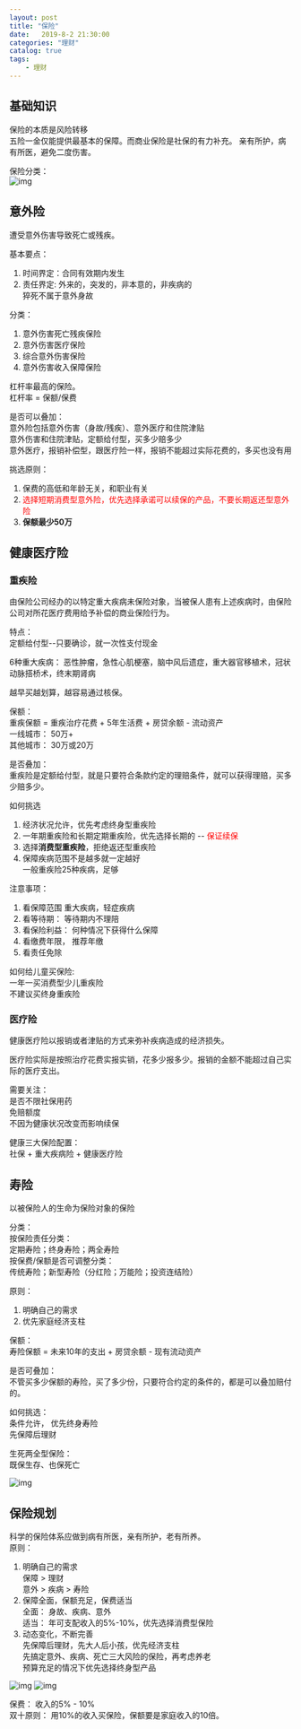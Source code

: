 ```yaml
---                
layout: post                
title: "保险"                
date:   2019-8-2 21:30:00                 
categories: "理财"                
catalog: true                
tags:                 
    - 理财                
---      
```


## 基础知识 

保险的本质是风险转移  
五险一金仅能提供最基本的保障。而商业保险是社保的有力补充。  亲有所护，病有所医，避免二度伤害。

保险分类：  
![img](https://github.com/kerwenzhang/kerwenzhang.github.io/blob/master/_posts/image/baoxianfenlei.png?raw=true)


## 意外险

遭受意外伤害导致死亡或残疾。  

基本要点：
1. 时间界定：合同有效期内发生  
2. 责任界定: 外来的，突发的，非本意的，非疾病的  
   猝死不属于意外身故  

分类：  
1. 意外伤害死亡残疾保险  
2. 意外伤害医疗保险    
3. 综合意外伤害保险  
4. 意外伤害收入保障保险  

杠杆率最高的保险。   
杠杆率 = 保额/保费  

是否可以叠加：  
意外险包括意外伤害（身故/残疾）、意外医疗和住院津贴  
意外伤害和住院津贴，定额给付型，买多少赔多少  
意外医疗，报销补偿型，跟医疗险一样，报销不能超过实际花费的，多买也没有用  


挑选原则：  
1. 保费的高低和年龄无关，和职业有关  
2. <font color="red">选择短期消费型意外险，优先选择承诺可以续保的产品，不要长期返还型意外险</font>   
3. <b>保额最少50万</b>  

## 健康医疗险

### 重疾险

由保险公司经办的以特定重大疾病未保险对象，当被保人患有上述疾病时，由保险公司对所花医疗费用给予补偿的商业保险行为。  

特点：  
定额给付型--只要确诊，就一次性支付现金  

6种重大疾病：
恶性肿瘤，急性心肌梗塞，脑中风后遗症，重大器官移植术，冠状动脉搭桥术，终末期肾病    

越早买越划算，越容易通过核保。  

保额：  
重疾保额 = 重疾治疗花费 + 5年生活费 + 房贷余额 - 流动资产   
一线城市： 50万+  
其他城市： 30万或20万  

是否叠加：  
重疾险是定额给付型，就是只要符合条款约定的理赔条件，就可以获得理赔，买多少赔多少。  

如何挑选  
1. 经济状况允许，优先考虑终身型重疾险   
2. 一年期重疾险和长期定期重疾险，优先选择长期的 -- <font color="red">保证续保</font>  
3. 选择<b>消费型重疾险</b>，拒绝返还型重疾险  
4. 保障疾病范围不是越多就一定越好  
   一般重疾险25种疾病，足够  
   
注意事项：

1. 看保障范围 重大疾病，轻症疾病  
2. 看等待期： 等待期内不理陪  
3. 看保险利益： 何种情况下获得什么保障
4. 看缴费年限， 推荐年缴 
5. 看责任免除  

如何给儿童买保险:  
一年一买消费型少儿重疾险  
不建议买终身重疾险  

### 医疗险  

健康医疗险以报销或者津贴的方式来弥补疾病造成的经济损失。  
 

医疗险实际是按照治疗花费实报实销，花多少报多少。报销的金额不能超过自己实际的医疗支出。   

需要关注：  
是否不限社保用药  
免赔额度    
不因为健康状况改变而影响续保    

健康三大保险配置：  
社保 + 重大疾病险  + 健康医疗险

## 寿险 

以被保险人的生命为保险对象的保险  

分类：  
按保险责任分类：  
定期寿险；终身寿险；两全寿险  
按保费/保额是否可调整分类：  
传统寿险；新型寿险（分红险；万能险；投资连结险）  

原则：  
1. 明确自己的需求  
2. 优先家庭经济支柱  

保额：  
寿险保额 = 未来10年的支出 + 房贷余额 - 现有流动资产  

是否可叠加：  
不管买多少保额的寿险，买了多少份，只要符合约定的条件的，都是可以叠加赔付的。  

如何挑选：  
条件允许， 优先终身寿险  
先保障后理财  

生死两全型保险：  
既保生存、也保死亡  

![img](https://github.com/kerwenzhang/kerwenzhang.github.io/blob/master/_posts/image/shouxian.png?raw=true)


## 保险规划
  
科学的保险体系应做到病有所医，亲有所护，老有所养。    
原则：  
1. 明确自己的需求   
   保障 > 理财  
   意外 > 疾病 > 寿险  
2. 保障全面，保额充足，保费适当  
   全面： 身故、疾病、意外  
   适当： 年可支配收入的5%-10%，优先选择消费型保险   
3. 动态变化，不断完善  
   先保障后理财，先大人后小孩，优先经济支柱  
   先搞定意外、疾病、死亡三大风险的保险，再考虑养老  
   预算充足的情况下优先选择终身型产品  

![img](https://github.com/kerwenzhang/kerwenzhang.github.io/blob/master/_posts/image/baoxian.png?raw=true)
![img](https://github.com/kerwenzhang/kerwenzhang.github.io/blob/master/_posts/image/guihua.png?raw=true)

保费： 收入的5% - 10%  
双十原则： 用10%的收入买保险，保额要是家庭收入的10倍。  